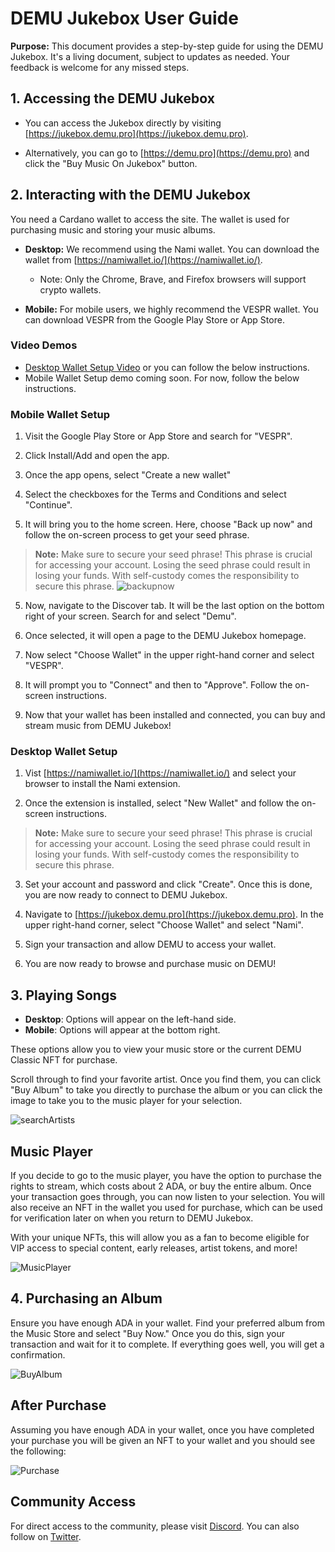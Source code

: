 # DEMU Jukebox User Guide

**Purpose:** This document provides a step-by-step guide for using the DEMU Jukebox. It's a living document, subject to updates as needed. Your feedback is welcome for any missed steps.

## 1. Accessing the DEMU Jukebox

- You can access the Jukebox directly by visiting [https://jukebox.demu.pro](https://jukebox.demu.pro).

- Alternatively, you can go to [https://demu.pro](https://demu.pro) and click the "Buy Music On Jukebox" button.

## 2. Interacting with the DEMU Jukebox

You need a Cardano wallet to access the site. The wallet is used for purchasing music and storing your music albums.

- **Desktop:** We recommend using the Nami wallet. You can download the wallet from [https://namiwallet.io/](https://namiwallet.io/).
  - Note: Only the Chrome, Brave, and Firefox browsers will support crypto wallets.

- **Mobile:** For mobile users, we highly recommend the VESPR wallet. You can download VESPR from the Google Play Store or App Store.

### Video Demos

- [Desktop Wallet Setup Video](https://www.youtube.com/watch?v=ynajnmO7wb0) or you can follow the below instructions.
- Mobile Wallet Setup demo coming soon. For now, follow the below instructions.

### Mobile Wallet Setup
1. Visit the Google Play Store or App Store and search for "VESPR".

2. Click Install/Add and open the app.

3. Once the app opens, select "Create a new wallet"

4. Select the checkboxes for the Terms and Conditions and select "Continue".

5. It will bring you to the home screen. Here, choose "Back up now" and follow the on-screen process to get your seed phrase.

> **Note:** Make sure to secure your seed phrase! This phrase is crucial for accessing your account. Losing the seed phrase could result in losing your funds. With self-custody comes the responsibility to secure this phrase.
![backupnow](https://github.com/jaysnel/DEMU-Jukebox/assets/23262423/484308de-3a73-4a8d-93b2-da74a53a492b)

5. Now, navigate to the Discover tab. It will be the last option on the bottom right of your screen. Search for and select "Demu".

6. Once selected, it will open a page to the DEMU Jukebox homepage.

7. Now select "Choose Wallet" in the upper right-hand corner and select "VESPR".

8. It will prompt you to "Connect" and then to "Approve". Follow the on-screen instructions.

9. Now that your wallet has been installed and connected, you can buy and stream music from DEMU Jukebox!

### Desktop Wallet Setup
1. Vist [https://namiwallet.io/](https://namiwallet.io/) and select your browser to install the Nami extension.

2. Once the extension is installed, select "New Wallet" and follow the on-screen instructions.

> **Note:** Make sure to secure your seed phrase! This phrase is crucial for accessing your account. Losing the seed phrase could result in losing your funds. With self-custody comes the responsibility to secure this phrase.

3. Set your account and password and click "Create". Once this is done, you are now ready to connect to DEMU Jukebox.

4. Navigate to [https://jukebox.demu.pro](https://jukebox.demu.pro). In the upper right-hand corner, select "Choose Wallet" and select "Nami".

5. Sign your transaction and allow DEMU to access your wallet.

6. You are now ready to browse and purchase music on DEMU!

## 3. Playing Songs

- **Desktop**: Options will appear on the left-hand side.
- **Mobile**: Options will appear at the bottom right.

These options allow you to view your music store or the current DEMU Classic NFT for purchase.

Scroll through to find your favorite artist. Once you find them, you can click "Buy Album" to take you directly to purchase the album or you can click the image to take you to the music player for your selection.

![searchArtists](https://github.com/jaysnel/technical-writing/assets/23262423/ab13eed1-da13-4d8a-871f-74c6a9352451)

## Music Player

If you decide to go to the music player, you have the option to purchase the rights to stream, which costs about 2 ADA, or buy the entire album. Once your transaction goes through, you can now listen to your selection. You will also receive an NFT in the wallet you used for purchase, which can be used for verification later on when you return to DEMU Jukebox.

With your unique NFTs, this will allow you as a fan to become eligible for VIP access to special content, early releases, artist tokens, and more!

![MusicPlayer](https://github.com/jaysnel/technical-writing/assets/23262423/7ef3ddc3-8be3-43b0-8342-4f1f146c717e)

## 4. Purchasing an Album

 Ensure you have enough ADA in your wallet. Find your preferred album from the Music Store and select "Buy Now." Once you do this, sign your transaction and wait for it to complete. If everything goes well, you will get a confirmation.

![BuyAlbum](https://github.com/jaysnel/technical-writing/assets/23262423/9c2c4c21-31d6-477f-a88b-21b69aa1a0b6)

## After Purchase

Assuming you have enough ADA in your wallet, once you have completed your purchase you will be given an NFT to your wallet and you should see the following:

![Purchase](https://github.com/jaysnel/technical-writing/assets/23262423/62230fa5-c621-479e-a250-2da099e93da8)


## Community Access

For direct access to the community, please visit [Discord](http://discord.gg/rgBTv6cTfb).
You can also follow on [Twitter](https://twitter.com/DEMUPro).

